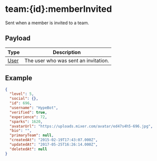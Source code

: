# team:{id}:memberInvited

Sent when a member is invited to a team.

## Payload
|Type|Description|
|----|-----------|
|[User](/rest/index.html#User)|The user who was sent an invitation.|

## Example
```json
{
  "level": 5,
  "social": {},
  "id": 696,
  "username": "HypeBot",
  "verified": true,
  "experience": 72,
  "sparks": 1620,
  "avatarUrl": "https://uploads.mixer.com/avatar/ed47s4h5-696.jpg",
  "bio": "",
  "primaryTeam": null,
  "createdAt": "2015-02-19T17:43:07.000Z",
  "updatedAt": "2017-05-25T16:26:14.000Z",
  "deletedAt": null
}
```
